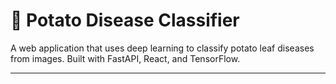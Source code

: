 # 🥔 Potato Disease Classifier

A web application that uses deep learning to classify potato leaf diseases from images. Built with FastAPI, React, and TensorFlow.

---
